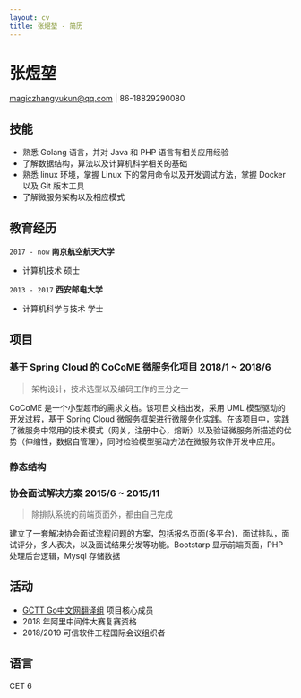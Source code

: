 ```yaml
---
layout: cv
title: 张煜堃 - 简历
---
```

# 张煜堃

<div id="webaddress">
<a href="magiczhangyukun@qq.com">magiczhangyukun@qq.com</a>
| 86-18829290080
</div>


## 技能

- 熟悉 Golang 语言，并对 Java 和 PHP 语言有相关应用经验
- 了解数据结构，算法以及计算机科学相关的基础
- 熟悉 linux 环境，掌握 Linux 下的常用命令以及开发调试方法，掌握 Docker 以及 Git 版本工具
- 了解微服务架构以及相应模式 

## 教育经历
`2017 - now`
__南京航空航天大学__

- 计算机技术 硕士

`2013 - 2017`
__西安邮电大学__

- 计算机科学与技术 学士

## 项目

### 基于 Spring Cloud 的 CoCoME 微服务化项目  2018/1 ~ 2018/6 

> 架构设计，技术选型以及编码工作的三分之一

CoCoME 是一个小型超市的需求文档。该项目文档出发，采用 UML 模型驱动的开发过程，基于 Spring Cloud 微服务框架进行微服务化实践。在该项目中，实践了微服务中常用的技术模式（网关，注册中心，熔断）以及验证微服务所描述的优势（伸缩性，数据自管理），同时检验模型驱动方法在微服务软件开发中应用。

### 静态结构


### 协会面试解决方案 2015/6 ~ 2015/11

> 除排队系统的前端页面外，都由自己完成

建立了一套解决协会面试流程问题的方案，包括报名页面(多平台)，面试排队，面试评分，多人表决，以及面试结果分发等功能。Bootstarp 显示前端页面，PHP 处理后台逻辑，Mysql 存储数据




## 活动
* [GCTT Go中文网翻译组](https://github.com/studygolang/GCTT) 项目核心成员
* 2018 年阿里中间件大赛复赛资格
* 2018/2019 可信软件工程国际会议组织者 

## 语言
CET 6 

<!-- ### Footer

更新时间: 8 月 2019 -->

